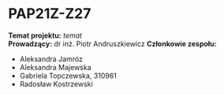 # PAP21Z-Z27

**Temat projektu:** *temat*  
**Prowadzący:** dr inż. Piotr Andruszkiewicz
**Członkowie zespołu:**
- Aleksandra Jamróz
- Aleksandra Majewska
- Gabriela Topczewska, 310961
- Radosław Kostrzewski

